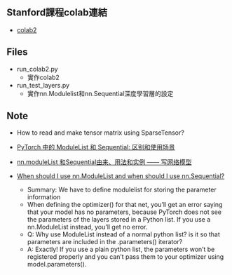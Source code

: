 ## Stanford課程colab連結
- [colab2](https://colab.research.google.com/drive/1Aa0eKSmyYef1gORvlHv7EeQzSVRb30eL?usp=sharing)

## Files 
- run_colab2.py
    - 實作colab2
- run_test_layers.py
    - 實作nn.Modulelist和nn.Sequential深度學習層的設定


## Note
- How to read and make tensor matrix using SparseTensor?
- [PyTorch 中的 ModuleList 和 Sequential: 区别和使用场景](https://zhuanlan.zhihu.com/p/64990232)

- [nn.moduleList 和Sequential由来、用法和实例 —— 写网络模型](https://blog.csdn.net/e01528/article/details/84397174)

- [When should I use nn.ModuleList and when should I use nn.Sequential?](https://discuss.pytorch.org/t/when-should-i-use-nn-modulelist-and-when-should-i-use-nn-sequential/5463)
    - Summary: We have to define modulelist for storing the parameter information
    - When defining the optimizer() for that net, you’ll get an error saying that your model has no parameters, because PyTorch does not see the parameters of the layers stored in a Python list. If you use a nn.ModuleList instead, you’ll get no error.
    - Q: Why use ModuleList instead of a normal python list? is it so that parameters are included in the .parameters() iterator?
    - A: Exactly! If you use a plain python list, the parameters won’t be registered properly and you can’t pass them to your optimizer using model.parameters().
